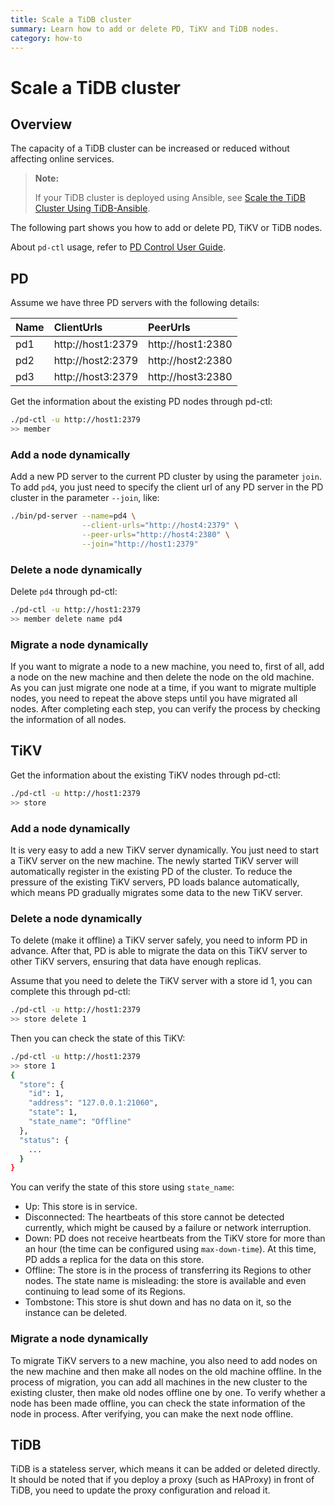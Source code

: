 ```yaml
---
title: Scale a TiDB cluster
summary: Learn how to add or delete PD, TiKV and TiDB nodes.
category: how-to
---
```


# Scale a TiDB cluster

## Overview

The capacity of a TiDB cluster can be increased or reduced without affecting online services.

> **Note:**
>
> If your TiDB cluster is deployed using Ansible, see [Scale the TiDB Cluster Using TiDB-Ansible](/dev/how-to/scale/with-ansible.md).

The following part shows you how to add or delete PD, TiKV or TiDB nodes.

About `pd-ctl` usage, refer to [PD Control User Guide](/dev/reference/tools/pd-control.md).

## PD

Assume we have three PD servers with the following details:

| Name | ClientUrls        | PeerUrls          |
|:-----|:------------------|:------------------|
| pd1  | http://host1:2379 | http://host1:2380 |
| pd2  | http://host2:2379 | http://host2:2380 |
| pd3  | http://host3:2379 | http://host3:2380 |

Get the information about the existing PD nodes through pd-ctl:

```bash
./pd-ctl -u http://host1:2379
>> member
```

### Add a node dynamically

Add a new PD server to the current PD cluster by using the parameter `join`.
To add `pd4`, you just need to specify the client url of any PD server in the PD cluster in the parameter `--join`, like:

```bash
./bin/pd-server --name=pd4 \
                --client-urls="http://host4:2379" \
                --peer-urls="http://host4:2380" \
                --join="http://host1:2379"
```

### Delete a node dynamically

Delete `pd4` through pd-ctl:

```bash
./pd-ctl -u http://host1:2379
>> member delete name pd4
```

### Migrate a node dynamically

If you want to migrate a node to a new machine, you need to, first of all, add a node on the new machine and then delete the node on the old machine.
As you can just migrate one node at a time, if you want to migrate multiple nodes, you need to repeat the above steps until you have migrated all nodes. After completing each step, you can verify the process by checking the information of all nodes.

## TiKV

Get the information about the existing TiKV nodes through pd-ctl:

```bash
./pd-ctl -u http://host1:2379
>> store
```

### Add a node dynamically

It is very easy to add a new TiKV server dynamically. You just need to start a TiKV server on the new machine.
The newly started TiKV server will automatically register in the existing PD of the cluster. To reduce the pressure of the existing TiKV servers, PD loads balance automatically, which means PD gradually migrates some data to the new TiKV server.

### Delete a node dynamically

To delete (make it offline) a TiKV server safely, you need to inform PD in advance. After that, PD is able to migrate the data on this TiKV server to other TiKV servers, ensuring that data have enough replicas.

Assume that you need to delete the TiKV server with a store id 1, you can complete this through pd-ctl:

```bash
./pd-ctl -u http://host1:2379
>> store delete 1
```

Then you can check the state of this TiKV:

```bash
./pd-ctl -u http://host1:2379
>> store 1
{
  "store": {
    "id": 1,
    "address": "127.0.0.1:21060",
    "state": 1,
    "state_name": "Offline"
  },
  "status": {
    ...
  }
}
```

You can verify the state of this store using `state_name`:

  - Up: This store is in service.
  - Disconnected: The heartbeats of this store cannot be detected currently, which might be caused by a failure or network interruption.
  - Down: PD does not receive heartbeats from the TiKV store for more than an hour (the time can be configured using `max-down-time`). At this time, PD adds a replica for the data on this store.
  - Offline: The store is in the process of transferring its Regions to other nodes. The state name is misleading: the store is available and even continuing to lead some of its Regions.
  - Tombstone: This store is shut down and has no data on it, so the instance can be deleted.


### Migrate a node dynamically

To migrate TiKV servers to a new machine, you also need to add nodes on the new machine and then make all nodes on the old machine offline.
In the process of migration, you can add all machines in the new cluster to the existing cluster, then make old nodes offline one by one.
To verify whether a node has been made offline, you can check the state information of the node in process. After verifying, you can make the next node offline.

## TiDB

TiDB is a stateless server, which means it can be added or deleted directly.
It should be noted that if you deploy a proxy (such as HAProxy) in front of TiDB, you need to update the proxy configuration and reload it.
